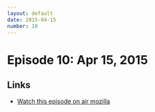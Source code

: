```yaml
---
layout: default
date: 2015-04-15
number: 10
---
```


# Episode 10: Apr 15, 2015

## Links
* [Watch this episode on air mozilla](https://air.mozilla.org/the-joy-of-coding-mconley-livehacks-on-firefox-episode-10/)
